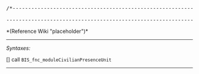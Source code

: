 <pre>/*--------------------------------------------------------------------------------------------------

--------------------------------------------------------------------------------------------------*/</pre>*(Reference Wiki "placeholder")*<!-- Remove this after fill-in -->


---
*Syntaxes:*

[] call `BIS_fnc_moduleCivilianPresenceUnit`

---
